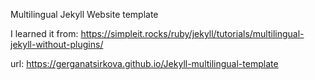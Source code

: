 Multilingual Jekyll Website template

I learned it from: https://simpleit.rocks/ruby/jekyll/tutorials/multilingual-jekyll-without-plugins/

url: https://gerganatsirkova.github.io/Jekyll-multilingual-template

